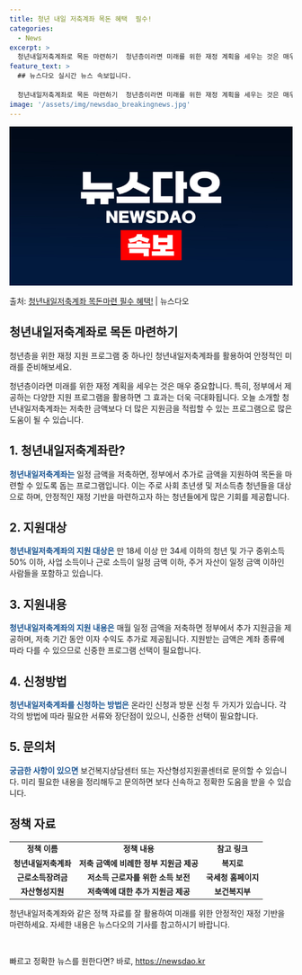 ```yaml
---
title: 청년 내일 저축계좌 목돈 혜택  필수!
categories:
  - News
excerpt: >
  청년내일저축계좌로 목돈 마련하기  청년층이라면 미래를 위한 재정 계획을 세우는 것은 매우 중요합니다. 특히,…
feature_text: >
  ## 뉴스다오 실시간 뉴스 속보입니다.

  청년내일저축계좌로 목돈 마련하기  청년층이라면 미래를 위한 재정 계획을 세우는 것은 매우 중요합니다. 특히,…
image: '/assets/img/newsdao_breakingnews.jpg'
---
```


![뉴스다오 속보](/assets/img/newsdao_breakingnews.jpg)

<p>출처: <a href="https://newsdao.kr/4438" rel="dofollow">청년내일저축계좌 목돈마련 필수 혜택!</a> | 뉴스다오</p>

<h2 data-ke-size="size26">청년내일저축계좌로 목돈 마련하기</h2>
청년층을 위한 재정 지원 프로그램 중 하나인 청년내일저축계좌를 활용하여 안정적인 미래를 준비해보세요.

<p data-ke-size="size16">청년층이라면 미래를 위한 재정 계획을 세우는 것은 매우 중요합니다. 특히, 정부에서 제공하는 다양한 지원 프로그램을 활용하면 그 효과는 더욱 극대화됩니다. 오늘 소개할 청년내일저축계좌는 저축한 금액보다 더 많은 지원금을 적립할 수 있는 프로그램으로 많은 도움이 될 수 있습니다.</p>

<h2 data-ke-size="size24">1. 청년내일저축계좌란?</h2>
<b><span style="color: #1a5490;">청년내일저축계좌는</span></b> 일정 금액을 저축하면, 정부에서 추가로 금액을 지원하여 목돈을 마련할 수 있도록 돕는 프로그램입니다. 이는 주로 사회 초년생 및 저소득층 청년들을 대상으로 하며, 안정적인 재정 기반을 마련하고자 하는 청년들에게 많은 기회를 제공합니다.

<h2 data-ke-size="size24">2. 지원대상</h2>
<b><span style="color: #1a5490;">청년내일저축계좌의 지원 대상은</span></b> 만 18세 이상 만 34세 이하의 청년 및 가구 중위소득 50% 이하, 사업 소득이나 근로 소득이 일정 금액 이하, 주거 자산이 일정 금액 이하인 사람들을 포함하고 있습니다.

<h2 data-ke-size="size24">3. 지원내용</h2>
<b><span style="color: #1a5490;">청년내일저축계좌의 지원 내용은</span></b> 매월 일정 금액을 저축하면 정부에서 추가 지원금을 제공하며, 저축 기간 동안 이자 수익도 추가로 제공됩니다. 지원받는 금액은 계좌 종류에 따라 다를 수 있으므로 신중한 프로그램 선택이 필요합니다.

<h2 data-ke-size="size24">4. 신청방법</h2>
<b><span style="color: #1a5490;">청년내일저축계좌를 신청하는 방법은</span></b> 온라인 신청과 방문 신청 두 가지가 있습니다. 각각의 방법에 따라 필요한 서류와 장단점이 있으니, 신중한 선택이 필요합니다.

<h2 data-ke-size="size24">5. 문의처</h2>
<b><span style="color: #1a5490;">궁금한 사항이 있으면</span></b> 보건복지상담센터 또는 자산형성지원콜센터로 문의할 수 있습니다. 미리 필요한 내용을 정리해두고 문의하면 보다 신속하고 정확한 도움을 받을 수 있습니다.

<h2 data-ke-size="size24">정책 자료</h2>
<table>
	<tr>
		<td style="text-align: center; height: 17px;"><b>정책 이름</b></td>
		<td style="text-align: center; height: 17px;"><b>정책 내용</b></td>
		<td style="text-align: center; height: 17px;"><b>참고 링크</b></td>
	</tr>
	<tr>
		<td style="text-align: center; height: 17px;"><b>청년내일저축계좌</b></td>
		<td style="text-align: center; height: 17px;"><b>저축 금액에 비례한 정부 지원금 제공</b></td>
		<td style="text-align: center; height: 17px;"><b>복지로</b></td>
	</tr>
	<tr>
		<td style="text-align: center; height: 17px;"><b>근로소득장려금</b></td>
		<td style="text-align: center; height: 17px;"><b>저소득 근로자를 위한 소득 보전</b></td>
		<td style="text-align: center; height: 17px;"><b>국세청 홈페이지</b></td>
	</tr>
	<tr>
		<td style="text-align: center; height: 17px;"><b>자산형성지원</b></td>
		<td style="text-align: center; height: 17px;"><b>저축액에 대한 추가 지원금 제공</b></td>
		<td style="text-align: center; height: 17px;"><b>보건복지부</b></td>
	</tr>
</table>

<p data-ke-size="size16">청년내일저축계좌와 같은 정책 자료를 잘 활용하여 미래를 위한 안정적인 재정 기반을 마련하세요. 자세한 내용은 뉴스다오의 기사를 참고하시기 바랍니다.</p>
<p data-ke-size="size16">&nbsp;</p> 

빠르고 정확한 뉴스를 원한다면? 바로, <a href="https://newsdao.kr" rel="dofollow">https://newsdao.kr</a>


    
